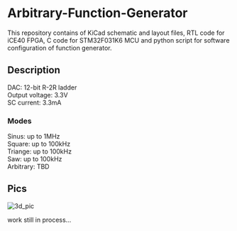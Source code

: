 # Arbitrary-Function-Generator
This repository contains of KiCad schematic and layout files, RTL code for iCE40 FPGA, C code for STM32F031K6 MCU and python script for software configuration of function generator.  

## Description
DAC: 12-bit R-2R ladder\
Output voltage: 3.3V\
SC current: 3.3mA

### Modes
Sinus: up to 1MHz\
Square: up to 100kHz\
Triange: up to 100kHz\
Saw: up to 100kHz\
Arbitrary: TBD

## Pics

![3d_pic](https://user-images.githubusercontent.com/33954294/61992716-02193200-b062-11e9-859b-c0d2c2db7f33.png)



work still in process...
